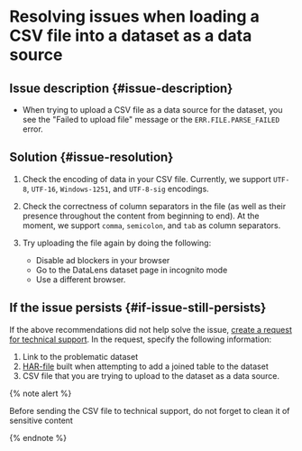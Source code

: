# Resolving issues when loading a CSV file into a dataset as a data source


## Issue description {#issue-description}

* When trying to upload a CSV file as a data source for the dataset, you see the "Failed to upload file" message or the `ERR.FILE.PARSE_FAILED` error.

## Solution {#issue-resolution}

1. Check the encoding of data in your CSV file. Currently, we support `UTF-8`, `UTF-16`, `Windows-1251`, and `UTF-8-sig` encodings.
2. Check the correctness of column separators in the file (as well as their presence throughout the content from beginning to end). At the moment, we support `comma`, `semicolon`, and `tab` as column separators.

3. Try uploading the file again by doing the following:

   * Disable ad blockers in your browser
   * Go to the DataLens dataset page in incognito mode
   * Use a different browser.

## If the issue persists {#if-issue-still-persists}

If the above recommendations did not help solve the issue, [create a request for technical support](https://console.cloud.yandex.ru/support?section=contact).
In the request, specify the following information:

1. Link to the problematic dataset
2. [HAR-file](https://cloud.yandex.ru/docs/support/create-har) built when attempting to add a joined table to the dataset
3. CSV file that you are trying to upload to the dataset as a data source.

{% note alert %}

Before sending the CSV file to technical support, do not forget to clean it of sensitive content

{% endnote %}
